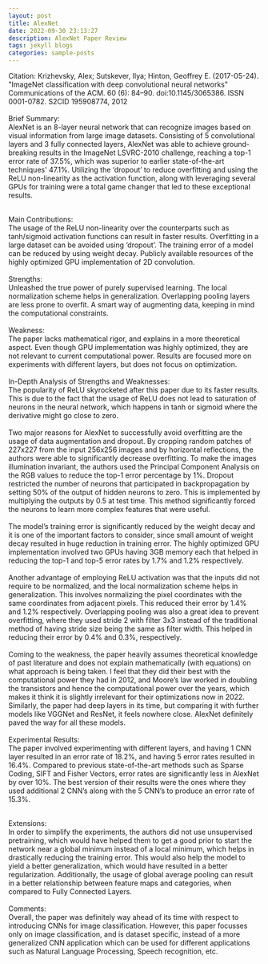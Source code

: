 ```yaml
---
layout: post
title: AlexNet
date: 2022-09-30 23:13:27
description: AlexNet Paper Review
tags: jekyll blogs
categories: sample-posts
---
```


<!-- # Hello World
## Mic test, hello? Hello?
### Can you hear me?

Is this a list?
- One
- Two
- Three

Is this a numbered list?
1. One
   1. One-One
   2. One-Two
2. Two
   1. Two-One
   2. Two-Two
3. Three

Is this in **bold**?

Is this in *italics*?

> Is this a block quote?

Is this a code block?

```
import this
```

---

Is [this](/assets/pdf/Sundar_CV.pdf) redirecting to my CV?

Does Einstein's equation appear properly?

$$ E = mc^2 $$

What about this one?

\begin{equation}
\label{eq:cauchy-schwarz}
\left( \sum_{k=1}^n a_k b_k \right)^2 \leq \left( \sum_{k=1}^n a_k^2 \right) \left( \sum_{k=1}^n b_k^2 \right)
\end{equation}

~~LaTeX~~ MathJax is handy!  -->

Citation: Krizhevsky, Alex; Sutskever, Ilya; Hinton, Geoffrey E. (2017-05-24). "ImageNet classification with deep convolutional neural networks" Communications of the ACM. 60 (6): 84–90. doi:10.1145/3065386. ISSN 0001-0782. S2CID 195908774, 2012 <br /><br />
Brief Summary:<br />
AlexNet is an 8-layer neural network that can recognize images based on visual information from large image datasets. Consisting of 5 convolutional layers and 3 fully connected layers, AlexNet was able to achieve ground-breaking results in the ImageNet LSVRC-2010 challenge, reaching a top-1 error rate of 37.5%, which was superior to earlier state-of-the-art techniques' 47.1%. Utilizing the ‘dropout’ to reduce overfitting and using the ReLU non-linearity as the activation function, along with leveraging several GPUs for training were a total game changer that led to these exceptional results.<br /><br />

Main Contributions:<br />
The usage of the ReLU non-linearity over the counterparts such as tanh/sigmoid activation functions can result in faster results.
Overfitting in a large dataset can be avoided using ‘dropout’.
The training error of a model can be reduced by using weight decay.
Publicly available resources of the highly optimized GPU implementation of 2D convolution.<br /><br />
Strengths:<br />
Unleashed the true power of purely supervised learning.
The local normalization scheme helps in generalization.
Overlapping pooling layers are less prone to overfit.
A smart way of augmenting data, keeping in mind the computational constraints.<br /><br />
Weakness:<br />
The paper lacks mathematical rigor, and explains in a more theoretical aspect.
Even though GPU implementation was highly optimized, they are not relevant to current computational power.
Results are focused more on experiments with different layers, but does not focus on optimization. <br /><br />
In-Depth Analysis of Strengths and Weaknesses:<br />
The popularity of ReLU skyrocketed after this paper due to its faster results. This is due to the fact that the usage of ReLU does not lead to saturation of neurons in the neural network, which happens in tanh or sigmoid where the derivative might go close to zero. <br /><br />
Two major reasons for AlexNet to successfully avoid overfitting are the usage of data augmentation and dropout. By cropping random patches of 227x227 from the input 256x256 images and by horizontal reflections, the authors were able to significantly decrease overfitting. To make the images illumination invariant, the authors used the Principal Component Analysis on the RGB values to reduce the top-1 error percentage by 1%. Dropout restricted the number of neurons that participated in backpropagation by setting 50% of the output of hidden neurons to zero. This is implemented by multiplying the outputs by 0.5 at test time. This method significantly forced the neurons to learn more complex features that were useful.<br /><br />
The model’s training error is significantly reduced by the weight decay and it is one of the important factors to consider, since small amount of weight decay resulted in huge reduction in training error. The highly optimized GPU implementation involved two GPUs having 3GB memory each that helped in reducing the top-1 and top-5 error rates by 1.7% and 1.2% respectively.<br /><br />
Another advantage of employing ReLU activation was that the inputs did not require to be normalized, and the local normalization scheme helps in generalization. This involves normalizing the pixel coordinates with the same coordinates from adjacent pixels. This reduced their error by 1.4% and 1.2% respectively. Overlapping pooling was also a great idea to prevent overfitting, where they used stride 2 with filter 3x3 instead of the traditional method of having stride size being the same as filter width. This helped in reducing their error by 0.4% and 0.3%, respectively.<br /><br />
Coming to the weakness, the paper heavily assumes theoretical knowledge of past literature and does not explain mathematically (with equations) on what approach is being taken. I feel that they did their best with the computational power they had in 2012, and Moore’s law worked in doubling the transistors and hence the computational power over the years, which makes it think it is slightly irrelevant for their optimizations now in 2022. Similarly, the paper had deep layers in its time, but comparing it with further models like VGGNet and ResNet, it feels nowhere close. AlexNet definitely paved the way for all these models.<br /><br />
Experimental Results:<br />
The paper involved experimenting with different layers, and having 1 CNN layer resulted in an error rate of 18.2%, and having 5 error rates resulted in 16.4%. Compared to previous state-of-the-art methods such as Sparse Coding, SIFT and Fisher Vectors, error rates are significantly less in AlexNet by over 10%. The best version of their results were the ones where they used additional 2 CNN’s along with the 5 CNN’s to produce an error rate of 15.3%.<br /><br />

Extensions:<br />
In order to simplify the experiments, the authors did not use unsupervised pretraining, which would have helped them to get a good prior to start the network near a global minimum instead of a local minimum, which helps in drastically reducing the training error. This would also help the model to yield a better generalization, which would have resulted in a better regularization. Additionally, the usage of global average pooling can result in a better relationship between feature maps and categories, when compared to Fully Connected Layers.<br /><br />
Comments:<br />
Overall, the paper was definitely way ahead of its time with respect to introducing CNNs for image classification. However, this paper focusses only on image classification, and is dataset specific, instead of a more generalized CNN application which can be used for different applications such as Natural Language Processing, Speech recognition, etc.
